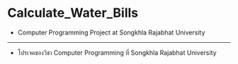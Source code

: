 # Calculate_Water_Bills
* Computer Programming Project at Songkhla Rajabhat University
-------------------------------------------------------
* โปรเจคของวิชา Computer Programming ที่ Songkhla Rajabhat University

